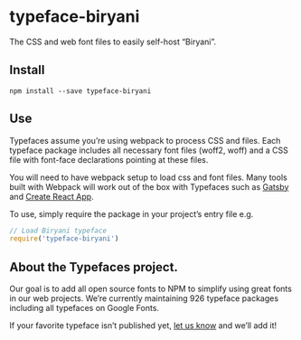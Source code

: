 
# typeface-biryani

The CSS and web font files to easily self-host “Biryani”.

## Install

`npm install --save typeface-biryani`

## Use

Typefaces assume you’re using webpack to process CSS and files. Each typeface
package includes all necessary font files (woff2, woff) and a CSS file with
font-face declarations pointing at these files.

You will need to have webpack setup to load css and font files. Many tools built
with Webpack will work out of the box with Typefaces such as [Gatsby](https://github.com/gatsbyjs/gatsby)
and [Create React App](https://github.com/facebookincubator/create-react-app).

To use, simply require the package in your project’s entry file e.g.

```javascript
// Load Biryani typeface
require('typeface-biryani')
```

## About the Typefaces project.

Our goal is to add all open source fonts to NPM to simplify using great fonts in
our web projects. We’re currently maintaining 926 typeface packages
including all typefaces on Google Fonts.

If your favorite typeface isn’t published yet, [let us know](https://github.com/KyleAMathews/typefaces)
and we’ll add it!
